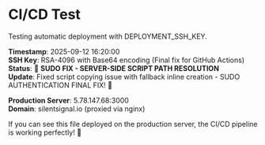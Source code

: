 # CI/CD Test

Testing automatic deployment with DEPLOYMENT_SSH_KEY.

**Timestamp**: 2025-09-12 16:20:00  
**SSH Key**: RSA-4096 with Base64 encoding (Final fix for GitHub Actions)  
**Status**: 🔧 **SUDO FIX - SERVER-SIDE SCRIPT PATH RESOLUTION**  
**Update**: Fixed script copying issue with fallback inline creation - SUDO AUTHENTICATION FINAL FIX! 🚀

**Production Server**: 5.78.147.68:3000  
**Domain**: silentsignal.io (proxied via nginx)

If you can see this file deployed on the production server, the CI/CD pipeline is working perfectly! 🚀